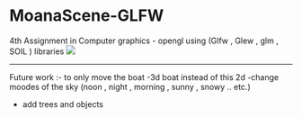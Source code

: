 # MoanaScene-GLFW
4th Assignment in Computer graphics - opengl using (Glfw , Glew , glm , SOIL ) libraries 
<a href="https://media.giphy.com/media/2A6wvILt03dwKBFLTs/giphy.gif"><img src="https://media.giphy.com/media/2A6wvILt03dwKBFLTs/giphy.gif" /></a>

----------------------------------------------------

Future work :- to only move the boat 
-3d boat instead of this 2d
-change moodes of the sky (noon , night , morning , sunny , snowy  .. etc.) 
- add trees and objects
